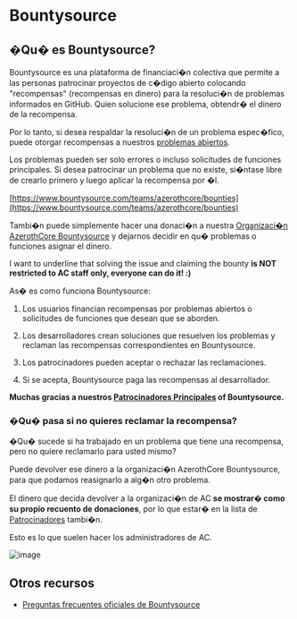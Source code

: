 # Bountysource

## �Qu� es Bountysource?

Bountysource es una plataforma de financiaci�n colectiva que permite a las personas patrocinar proyectos de c�digo abierto colocando "recompensas" (recompensas en dinero) para la resoluci�n de problemas informados en GitHub. Quien solucione ese problema, obtendr� el dinero de la recompensa.

Por lo tanto, si desea respaldar la resoluci�n de un problema espec�fico, puede otorgar recompensas a nuestros [problemas abiertos](https://github.com/azerothcore/azerothcore-wotlk/issues).

Los problemas pueden ser solo errores o incluso solicitudes de funciones principales. Si desea patrocinar un problema que no existe, si�ntase libre de crearlo primero y luego aplicar la recompensa por �l.

[https://www.bountysource.com/teams/azerothcore/bounties](https://www.bountysource.com/teams/azerothcore/bounties)

Tambi�n puede simplemente hacer una donaci�n a nuestra [Organizaci�n AzerothCore Bountysource](https://salt.bountysource.com/checkout/amount?team=azerothcore) y dejarnos decidir en qu� problemas o funciones asignar el dinero.

I want to underline that solving the issue and claiming the bounty **is NOT restricted to AC staff only, everyone can do it! :)**

As� es como funciona Bountysource:

1) Los usuarios financian recompensas por problemas abiertos o solicitudes de funciones que desean que se aborden.

2) Los desarrolladores crean soluciones que resuelven los problemas y reclaman las recompensas correspondientes en Bountysource.

3) Los patrocinadores pueden aceptar o rechazar las reclamaciones.

4) Si se acepta, Bountysource paga las recompensas al desarrollador.

**Muchas gracias a nuestros [Patrocinadores Principales](https://www.bountysource.com/teams/azerothcore/backers) of Bountysource.**

### �Qu� pasa si no quieres reclamar la recompensa?

�Qu� sucede si ha trabajado en un problema que tiene una recompensa, pero no quiere reclamarlo para usted mismo?

Puede devolver ese dinero a la organizaci�n AzerothCore Bountysource, para que podamos reasignarlo a alg�n otro problema.

El dinero que decida devolver a la organizaci�n de AC **se mostrar� como su propio recuento de donaciones**, por lo que estar� en la lista de [Patrocinadores](https://www.bountysource.com/teams/azerothcore/backers) tambi�n.

Esto es lo que suelen hacer los administradores de AC.

![image](https://user-images.githubusercontent.com/75517/117544116-1c968280-b020-11eb-80f6-5c7d3b725219.png)


## Otros recursos

- [Preguntas frecuentes oficiales de Bountysource](https://github.com/bountysource/core/wiki/Frequently-Asked-Questions)
